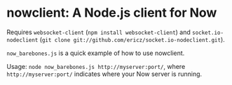 nowclient: A Node.js client for Now
===================================

Requires `websocket-client` (`npm install websocket-client`) and
`socket.io-nodeclient` (`git clone
git://github.com/ericz/socket.io-nodeclient.git`).

`now_barebones.js` is a quick example of how to use nowclient. 

Usage: `node now_barebones.js http://myserver:port/`, where
`http://myserver:port/` indicates where your Now server is running.
